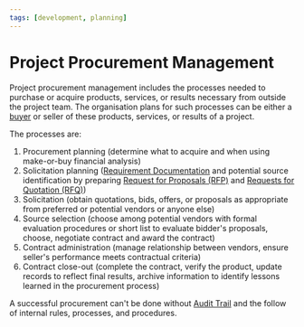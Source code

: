 ```yaml
---
tags: [development, planning]
---
```


# Project Procurement Management

Project procurement management includes the processes needed to purchase or
acquire products, services, or results necessary from outside the project team.
The organisation plans for such processes can be either a
[buyer](202304161344.md) or seller of these products, services, or results of a
project.

The processes are:
1. Procurement planning (determine what to acquire and when using make-or-buy
   financial analysis)
2. Solicitation planning ([Requirement Documentation](202304011057.md) and
   potential source identification by preparing [Request for Proposals (RFP)](202304162130.md)
   and [Requests for Quotation (RFQ)](202304162132.md))
3. Solicitation (obtain quotations, bids, offers, or proposals as appropriate
   from preferred or potential vendors or anyone else)
4. Source selection (choose among potential vendors with formal evaluation
   procedures or short list to evaluate bidder's proposals, choose, negotiate
   contract and award the contract)
5. Contract administration (manage relationship between vendors, ensure seller's
   performance meets contractual criteria)
6. Contract close-out (complete the contract, verify the product, update records
   to reflect final results, archive information to identify lessons learned in
   the procurement process)

A successful procurement can't be done without [Audit Trail](202304302032.md)
and the follow of internal rules, processes, and procedures.
